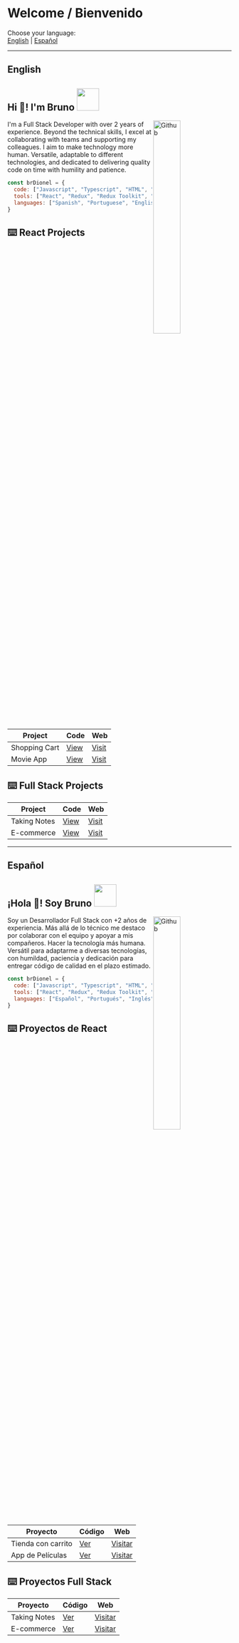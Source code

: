 
# Welcome / Bienvenido

Choose your language:  
[English](#english) | [Español](#espanol)

---

## English

<h2> Hi 👋! I'm Bruno <img src="https://media.giphy.com/media/mGcNjsfWAjY5AEZNw6/giphy.gif" width="50"></h2>
<img width="35%" align="right" margin="0 0 0 15px" alt="Github" src="https://res.cloudinary.com/dtnixnyfz/image/upload/v1693366109/emoji/qxf8umwhk2f5oao6bitg.png" />
<p>I'm a Full Stack Developer with over 2 years of experience. Beyond the technical skills, I excel at collaborating with teams and supporting my colleagues. I aim to make technology more human. Versatile, adaptable to different technologies, and dedicated to delivering quality code on time with humility and patience.</p>

```javascript
const brDionel = {
  code: ["Javascript", "Typescript", "HTML", "CSS", "SQL"],
  tools: ["React", "Redux", "Redux Toolkit", "Zustand", "Tailwindcss", "Styled Component", "Tremor", "Material UI", "Angular", "Cypress", "Playwright", "Node.JS", "MySQL"],
  languages: ["Spanish", "Portuguese", "English"]
}
```

## ⌨️ React Projects

| Project         | Code                                                | Web                                     |
| --------------- | --------------------------------------------------- | --------------------------------------- |
| Shopping Cart   | [View](https://github.com/brdionel/cart-react)      | [Visit](https://brdionel.netlify.app/)  |
| Movie App       | [View](https://github.com/brdionel/movie-app)       | [Visit](https://movieapp.netlify.app/)  |

## ⌨️ Full Stack Projects

| Project         | Code                                                | Web                                     |
| --------------- | --------------------------------------------------- | --------------------------------------- |
| Taking Notes    | [View](https://github.com/brdionel/takingnotes)     | [Visit](https://brtakingnotes.netlify.app) |
| E-commerce      | [View](https://github.com/brdionel/ecommerce)        | [Visit](https://ecommerceapp.netlify.app) |

---

## Español

<h2> ¡Hola 👋! Soy Bruno <img src="https://media.giphy.com/media/mGcNjsfWAjY5AEZNw6/giphy.gif" width="50"></h2>
<img width="35%" align="right" margin="0 0 0 15px" alt="Github" src="https://res.cloudinary.com/dtnixnyfz/image/upload/v1693366109/emoji/qxf8umwhk2f5oao6bitg.png" />

Soy un Desarrollador Full Stack con +2 años de experiencia. Más allá de lo técnico me destaco por colaborar con el equipo y apoyar a mis compañeros. Hacer la tecnología más humana. Versátil para adaptarme a diversas tecnologías, con humildad, paciencia y dedicación para entregar código de calidad en el plazo estimado.

```javascript
const brDionel = {
  code: ["Javascript", "Typescript", "HTML", "CSS", "SQL"],
  tools: ["React", "Redux", "Redux Toolkit", "Zustand", "Tailwindcss", "Styled Component", "Tremor", "Material UI", "Angular", "Cypress", "Playwright", "Node.JS", "MySQL"],
  languages: ["Español", "Portugués", "Inglés"]
}
```

## ⌨️ Proyectos de React

| Proyecto           | Código                                              | Web                                       |
| ------------------ | --------------------------------------------------- | ----------------------------------------- |
| Tienda con carrito | [Ver](https://github.com/brdionel/cart-react)       | [Visitar](https://brdionel.netlify.app/)  |
| App de Películas    | [Ver](https://github.com/brdionel/movie-app)        | [Visitar](https://movieapp.netlify.app/)  |

## ⌨️ Proyectos Full Stack

| Proyecto           | Código                                              | Web                                       |
| ------------------ | --------------------------------------------------- | ----------------------------------------- |
| Taking Notes       | [Ver](https://github.com/brdionel/takingnotes)      | [Visitar](https://brtakingnotes.netlify.app) |
| E-commerce         | [Ver](https://github.com/brdionel/ecommerce)         | [Visitar](https://ecommerceapp.netlify.app) |
